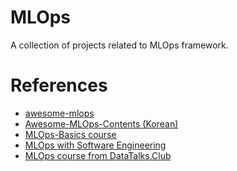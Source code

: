 # MLOps
A collection of projects related to MLOps framework.


# References
- [awesome-mlops]
- [Awesome-MLOps-Contents (Korean)]
- [MLOps-Basics course]
- [MLOps with Software Engineering]
- [MLOps course from DataTalks.Club]

[awesome-mlops]: https://github.com/visenger/awesome-mlops
[Awesome-MLOps-Contents (Korean)]: https://github.com/MLOpsKR/Awesome-MLOps-Contents
[MLOps-Basics course]: https://github.com/graviraja/MLOps-Basics
[MLOps with Software Engineering]: https://github.com/GokuMohandas/mlops-course
[MLOps course from DataTalks.Club]: https://github.com/DataTalksClub/mlops-zoomcamp
